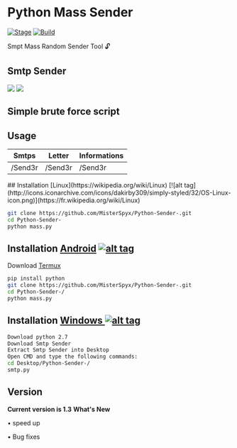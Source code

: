 <h1>Python Mass Sender</h1>
<p><a href="https://github.com/MisterSpyx/Python-Sender-/"></a>
<a href="https://github.com/MisterSpyx/Python-Sender-/r"><img src="https://img.shields.io/badge/Release-Stable-orange.svg" alt="Stage" data-canonical-src="https://img.shields.io/badge/Release-Stable-orange.svg" style="max-width:100%;"></a>
<a href="https://github.com/MisterSpyx/Python-Sender-/"><img src="https://img.shields.io/badge/Supported%20OS-Linux%2FWindows-brightgreengreen.svg" alt="Build" data-canonical-src="https://img.shields.io/badge/Supported%20OS-Linux%2FWindows-brightgreengreen.svg" style="max-width:100%;"></a></p>
<p> Smpt Mass Random Sender Tool 🔓  </p>

<h2>Smtp Sender</h2>

<img src="https://i.imgur.com/4zwfniZ.png" data-canonical-src="https://i.imgur.com/4zwfniZ.png" style="max-width:100%;">
<img src="https://i.imgur.com/JqyAirM.png" data-canonical-src="https://i.imgur.com/JqyAirM.png" style="max-width:100%;">

<h2>Simple brute force script </h2>
<h2>Usage</h2>

<table>
<thead>
<tr>
<th>Smtps</th>
<th>Letter</th>
<th>Informations</th>
</tr>
</thead>
<tbody>
<tr>
<td>/Send3r</td>
<td>/Send3r</td>
<td>/Send3r</td>
</tr>
</tbody></table>
## Installation [Linux](https://wikipedia.org/wiki/Linux) [![alt tag](http://icons.iconarchive.com/icons/dakirby309/simply-styled/32/OS-Linux-icon.png)](https://fr.wikipedia.org/wiki/Linux)

```bash
git clone https://github.com/MisterSpyx/Python-Sender-.git
cd Python-Sender-
python mass.py
```

## Installation [Android](https://wikipedia.org/wiki/Android) [![alt tag](https://cdn1.iconfinder.com/data/icons/logotypes/32/android-32.png)](https://fr.wikipedia.org/wiki/Android)

Download [Termux](https://play.google.com/store/apps/details?id=com.termux)

```bash
pip install python
git clone https://github.com/MisterSpyx/Python-Sender-.git
cd Python-Sender-/
python mass.py
```

## Installation [Windows ](https://wikipedia.org/wiki/Microsoft_Windows)[![alt tag](http://icons.iconarchive.com/icons/tatice/cristal-intense/32/Windows-icon.png)](https://fr.wikipedia.org/wiki/Microsoft_Windows)
```bash
Download python 2.7
Download Smtp Sender
Extract Smtp Sender into Desktop
Open CMD and type the following commands:
cd Desktop/Python-Sender-/
smtp.py
```
<h2>Version</h2>
<strong>Current version is 1.3</strong>
<strong>What's New </strong>
<p>• speed up<p>
<p>• Bug fixes<p>
